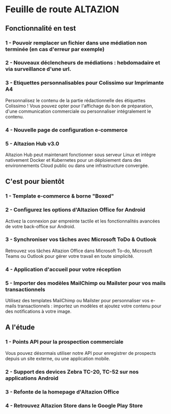 <div class='roadmapPage'>
<h1>Feuille de route ALTAZION</h1>
<h2>Fonctionnalité en test</h2>
<div id="enTest">
<div class="item">
<h3>1 - Pouvoir remplacer un fichier dans une médiation non terminée (en cas d'erreur par exemple)</h3>
</div>
<div class="item">
<h3>2 - Nouveaux déclencheurs de médiations : hebdomadaire et via surveillance d'une url.</h3>
</div>
<div class="item">
<h3>3 - Etiquettes personnalisables pour Colissimo sur Imprimante A4</h3>
<div>Personnalisez le contenu de la partie rédactionnelle des étiquettes Colissimo ! Vous pouvez opter pour l'affichage du bon de préparation, d'une communication commerciale ou personnaliser intégralement le contenu.</div>
</div>
<div class="item">
<h3>4 - Nouvelle page de configuration e-commerce</h3>
</div>
<div class="item">
<h3>5 - Altazion Hub v3.0</h3>
<div>Altazion Hub peut maintenant fonctionner sous serveur Linux et intègre nativement Docker et Kubernetes pour un déploiement dans des environnements Cloud public ou dans une infrastructure convergée.</div>
</div>
</div>
<h2>C'est pour bientôt</h2>
<div id="bientot">
<div class="item">
<h3>1 - Template e-commerce & borne "Boxed" </h3>
</div>
<div class="item">
<h3>2 - Configurez les options d'Altazion Office for Android  </h3>
<div>Activez la connexion par empreinte tactile et les fonctionnalités avancées de votre back-office sur Android.</div>
</div>
<div class="item">
<h3>3 - Synchroniser vos tâches avec Microsoft ToDo & Outlook </h3>
<div>Retrouvez vos tâches Altazion Office dans Microsoft To-do, Microsoft Teams ou Outlook pour gérer votre travail en toute simplicité.&nbsp;&nbsp;</div>
</div>
<div class="item">
<h3>4 - Application d'accueil pour votre réception </h3>
</div>
<div class="item">
<h3>5 - Importer des modèles MailChimp ou Mailster pour vos mails transactionnels </h3>
<div>Utilisez des templates MailChimp ou Mailster pour personnaliser vos e-mails transactionnels : importez un modèles et ajoutez votre contenu pour des notifications à votre image.</div>
</div>
</div>
<h2>A l'étude</h2>
<div id="etude">
<div class="item">
<h3>1 - Points API pour la prospection commerciale</h3>
<div>Vous pouvez désormais utiliser notre API pour enregistrer de prospects depuis un site externe, ou une application mobile.</div>
</div>
<div class="item">
<h3>2 - Support des devices Zebra TC-20, TC-52 sur nos applications Android</h3>
</div>
<div class="item">
<h3>3 - Refonte de la homepage d'Altazion Office</h3>
</div>
<div class="item">
<h3>4 - Retrouvez Altazion Store dans le Google Play Store</h3>
</div>
</div>
</div>

